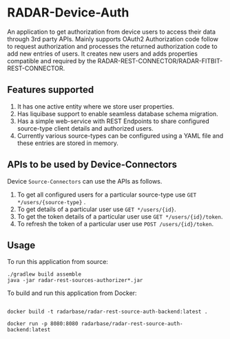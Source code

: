 # RADAR-Device-Auth

An application to get authorization from device users to access their data through 3rd party APIs. Mainly supports OAuth2 Authorization code follow to request authorization and processes the returned authorization code to add new entries of users. It creates new users and adds properties compatible and required by the RADAR-REST-CONNECTOR/RADAR-FITBIT-REST-CONNECTOR.

## Features supported
1. It has one active entity where we store user properties.
2. Has liquibase support to enable seamless database schema migration.
3. Has a simple web-service with REST Endpoints to share configured source-type client details and authorized users.
4. Currently various source-types can be configured using a YAML file and these entries are stored in memory.

## APIs to be used by Device-Connectors
Device `Source-Connectors` can use the APIs as follows.
 1. To get all configured users for a particular source-type use `GET */users/{source-type}` .
 2. To get details of a particular user use `GET */users/{id}`.
 3. To get the token details of a particular user use `GET */users/{id}/token`.
 4. To refresh the token of a particular user use `POST /users/{id}/token`.

## Usage
To run this application from source:

```$cmd
./gradlew build assemble
java -jar radar-rest-sources-authorizer*.jar
```

To build and run this application from Docker:
```$cmd

docker build -t radarbase/radar-rest-source-auth-backend:latest .

docker run -p 8080:8080 radarbase/radar-rest-source-auth-backend:latest
```